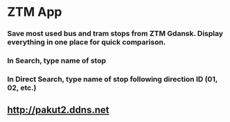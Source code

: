 # ZTM App

### Save most used bus and tram stops from ZTM Gdansk. Display everything in one place for quick comparison.

### In Search, type name of stop

### In Direct Search, type name of stop following direction ID (01, 02, etc.)

## http://pakut2.ddns.net
